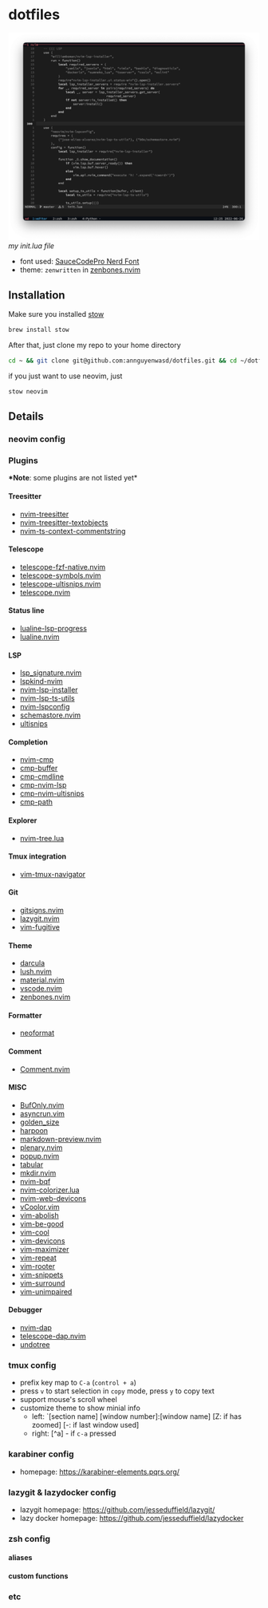 # dotfiles

![my init.lua](.non-stow/docs/images/neovim.png)
_my init.lua file_

- font used: [SauceCodePro Nerd Font](https://github.com/ryanoasis/nerd-fonts/blob/master/patched-fonts/SourceCodePro/Regular/complete/Sauce%20Code%20Pro%20Nerd%20Font%20Complete.ttf)
- theme: `zenwritten` in [zenbones.nvim](https://github.com/zenbones.nvim)

## Installation

Make sure you installed [stow](https://formulae.brew.sh/formula/stow)

```sh
brew install stow
```

After that, just clone my repo to your home directory

```sh
cd ~ && git clone git@github.com:annguyenwasd/dotfiles.git && cd ~/dotfiles && rm -rf .non-stow && stow . && git stash -u
```

if you just want to use neovim, just

```sh
stow neovim
```

## Details

### neovim config

### Plugins

**\*Note**: some plugins are not listed yet\*

#### Treesitter

- [nvim-treesitter](https://github.com/nvim-treesitter)
- [nvim-treesitter-textobjects](https://github.com/nvim-treesitter-textobjects)
- [nvim-ts-context-commentstring](https://github.com/nvim-ts-context-commentstring)

#### Telescope

- [telescope-fzf-native.nvim](https://github.com/telescope-fzf-native.nvim)
- [telescope-symbols.nvim](https://github.com/telescope-symbols.nvim)
- [telescope-ultisnips.nvim](https://github.com/telescope-ultisnips.nvim)
- [telescope.nvim](https://github.com/telescope.nvim)

#### Status line

- [lualine-lsp-progress](https://github.com/lualine-lsp-progress)
- [lualine.nvim](https://github.com/lualine.nvim)

#### LSP

- [lsp_signature.nvim](https://github.com/lsp_signature.nvim)
- [lspkind-nvim](https://github.com/lspkind-nvim)
- [nvim-lsp-installer](https://github.com/nvim-lsp-installer)
- [nvim-lsp-ts-utils](https://github.com/nvim-lsp-ts-utils)
- [nvim-lspconfig](https://github.com/nvim-lspconfig)
- [schemastore.nvim](https://github.com/schemastore.nvim)
- [ultisnips](https://github.com/ultisnips)

#### Completion

- [nvim-cmp](https://github.com/nvim-cmp)
- [cmp-buffer](https://github.com/cmp-buffer)
- [cmp-cmdline](https://github.com/cmp-cmdline)
- [cmp-nvim-lsp](https://github.com/cmp-nvim-lsp)
- [cmp-nvim-ultisnips](https://github.com/cmp-nvim-ultisnips)
- [cmp-path](https://github.com/cmp-path)

#### Explorer

- [nvim-tree.lua](https://github.com/nvim-tree.lua)

#### Tmux integration

- [vim-tmux-navigator](https://github.com/vim-tmux-navigator)

#### Git

- [gitsigns.nvim](https://github.com/gitsigns.nvim)
- [lazygit.nvim](https://github.com/lazygit.nvim)
- [vim-fugitive](https://github.com/vim-fugitive)

#### Theme

- [darcula](https://github.com/darcula)
- [lush.nvim](https://github.com/lush.nvim)
- [material.nvim](https://github.com/material.nvim)
- [vscode.nvim](https://github.com/vscode.nvim)
- [zenbones.nvim](https://github.com/zenbones.nvim)

#### Formatter

- [neoformat](https://github.com/neoformat)

#### Comment

- [Comment.nvim](https://github.com/Comment.nvim)

#### MISC

- [BufOnly.nvim](https://github.com/BufOnly.nvim)
- [asyncrun.vim](https://github.com/asyncrun.vim)
- [golden_size](https://github.com/golden_size)
- [harpoon](https://github.com/harpoon)
- [markdown-preview.nvim](https://github.com/markdown-preview.nvim)
- [plenary.nvim](https://github.com/plenary.nvim)
- [popup.nvim](https://github.com/popup.nvim)
- [tabular](https://github.com/tabular)
- [mkdir.nvim](https://github.com/mkdir.nvim)
- [nvim-bqf](https://github.com/nvim-bqf)
- [nvim-colorizer.lua](https://github.com/nvim-colorizer.lua)
- [nvim-web-devicons](https://github.com/nvim-web-devicons)
- [vCoolor.vim](https://github.com/vCoolor.vim)
- [vim-abolish](https://github.com/vim-abolish)
- [vim-be-good](https://github.com/vim-be-good)
- [vim-cool](https://github.com/vim-cool)
- [vim-devicons](https://github.com/vim-devicons)
- [vim-maximizer](https://github.com/vim-maximizer)
- [vim-repeat](https://github.com/vim-repeat)
- [vim-rooter](https://github.com/vim-rooter)
- [vim-snippets](https://github.com/vim-snippets)
- [vim-surround](https://github.com/vim-surround)
- [vim-unimpaired](https://github.com/vim-unimpaired)

#### Debugger

- [nvim-dap](https://github.com/nvim-dap)
- [telescope-dap.nvim](https://github.com/telescope-dap.nvim)
- [undotree](https://github.com/undotree)

### tmux config

- prefix key map to `C-a` (`control + a`)
- press `v` to start selection in `copy` mode, press `y` to copy text
- support mouse's scroll wheel
- customize theme to show minial info
  - left: `[section name] [window number]:[window name] [Z: if has zoomed] [-: if last window used]
  - right: [^a] - if `c-a` pressed

### karabiner config

- homepage: <https://karabiner-elements.pqrs.org/>

### lazygit & lazydocker config

- lazygit homepage: <https://github.com/jesseduffield/lazygit/>
- lazy docker homepage: <https://github.com/jesseduffield/lazydocker>

### zsh config

#### aliases

#### custom functions

### etc
